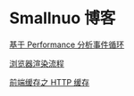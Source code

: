 # Smallnuo 博客

[基于 Performance 分析事件循环](https://github.com/Smallnuo/Smallnuo.github.io/blob/main/javaScript/eventLoop.md)

[浏览器渲染流程](https://github.com/Smallnuo/Smallnuo.github.io/blob/main/browser/render.md)

[前端缓存之 HTTP 缓存](https://github.com/Smallnuo/Smallnuo.github.io/blob/main/browser/http-cache.md)
